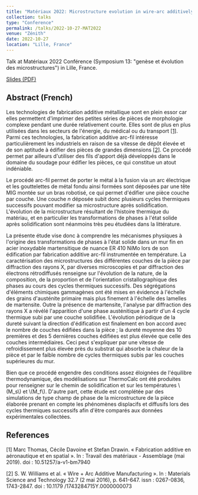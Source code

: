 ```yaml
---
title: "Matériaux 2022: Microstructure evolution in wire-arc additively manufactured martensitic stainless steel"
collection: talks
type: "Conference"
permalink: /talks/2022-10-27-MAT2022
venue: "Zénith"
date: 2022-10-27
location: "Lille, France"
---
```


Talk at Matériaux 2022 Conférence (Symposium 13: "genèse et évolution des microstructures") in Lille, France.

[Slides (PDF)](jlhostis.github.io/files/presentations/jlh_mat2022_v3.pdf)

## Abstract (French)

Les technologies de fabrication additive métallique sont en plein essor
car elles permettent d'imprimer des petites séries de pièces de
morphologie complexe pendant une durée relativement courte. Elles sont
de plus en plus utilisées dans les secteurs de l'énergie, du médical ou
du transport [[1]](#1). Parmi ces technologies, la
fabrication additive arc-fil intéresse particulièrement les industriels
en raison de sa vitesse de dépôt élevée et de son aptitude à édifier des
pièces de grandes dimensions [[2]](#2). Ce procédé permet
par ailleurs d'utiliser des fils d'apport déjà développés dans le
domaine du soudage pour édifier les pièces, ce qui constitue un atout
indéniable.

Le procédé arc-fil permet de porter le métal à la fusion via un arc
électrique et les gouttelettes de métal fondu ainsi formées sont
déposées par une tête MIG montée sur un bras robotisé, ce
qui permet d'édifier une pièce couche par couche. Une couche $n$ déposée
subit donc plusieurs cycles thermiques successifs pouvant modifier sa
microstructure après solidification. L'évolution de la microstructure
résultant de l'histoire thermique du matériau, et en particulier les
transformations de phases à l'état solide après solidification sont
néanmoins très peu étudiées dans la littérature.

La présente étude vise donc à comprendre les mécanismes physiques à
l'origine des transformations de phases à l'état solide dans un mur fin
en acier inoxydable martensitique de nuance ER 410 NiMo
lors de son édification par fabrication additive arc-fil instrumentée en
température. La caractérisation des microstructures des différentes
couches de la pièce par diffraction des rayons X, par
diverses microscopies et par diffraction des électrons rétrodiffusés
renseigne sur l'évolution de la nature, de la composition, de la
proportion et de l'orientation cristallographique des phases au cours
des cycles thermiques successifs. Des ségrégations d'éléments chimiques
gammagènes ont été mises en évidence à l'échelle des grains d'austénite
primaire mais plus finement à l'échelle des lamelles de martensite.
Outre la présence de martensite, l'analyse par diffraction des
rayons X a révélé l'apparition d'une phase austénitique à
partir d'un 4 cycle thermique subi par une couche solidifiée.
L'évolution périodique de la dureté suivant la direction d'édification
est finalement en bon accord avec le nombre de couches édifiées dans la
pièce ; la dureté moyenne des 10 premières et des 5 dernières couches
édifiées est plus élevée que celle des couches intermédiaires. Ceci peut
s'expliquer par une vitesse de refroidissement plus élevée près du
substrat qui absorbe la chaleur de la pièce et par le faible nombre de
cycles thermiques subis par les couches supérieures du mur.

Bien que ce procédé engendre des conditions assez éloignées de
l'équilibre thermodynamique, des modélisations sur ThermoCalc ont été
produites pour renseigner sur le chemin de solidification et sur les
températures \\(M_s\\) et \\(M_f\\). D'autre part, cette étude est complétée par
des simulations de type champ de phase de la microstructure de la pièce
élaborée prenant en compte les phénomènes displacifs et diffusifs lors
des cycles thermiques successifs afin d'être comparés aux données
expérimentales collectées.


## References
<a id="1">[1]</a>
Marc Thomas, Cécile Davoine et Stefan Drawin. « Fabrication additive en aéronautique et en spatial ». In : Travail des matériaux - Assemblage (mai 2019). doi : 10.51257/a-v1-bm7940

<a id="1">[2]</a>
S. W. Williams et al. « Wire + Arc Additive Manufacturing ». In : Materials Science and Technology 32.7 (2 mai 2016), p. 641-647. issn : 0267-0836, 1743-2847. doi : 10.1179 /1743284715Y.0000000073
